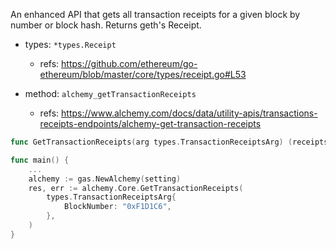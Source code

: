 An enhanced API that gets all transaction receipts for a given block by number or block hash.
Returns geth's Receipt.

- types: `*types.Receipt`

  - refs: https://github.com/ethereum/go-ethereum/blob/master/core/types/receipt.go#L53

- method: `alchemy_getTransactionReceipts`

  - refs: https://www.alchemy.com/docs/data/utility-apis/transactions-receipts-endpoints/alchemy-get-transaction-receipts

```go
func GetTransactionReceipts(arg types.TransactionReceiptsArg) (receipts []*types.Receipt, err error)
```

```go
func main() {
	...
	alchemy := gas.NewAlchemy(setting)
	res, err := alchemy.Core.GetTransactionReceipts(
		types.TransactionReceiptsArg{
			BlockNumber: "0xF1D1C6",
		},
	)
}
```
